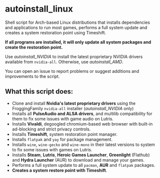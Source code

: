 # autoinstall_linux
Shell script for Arch-based Linux distributions that installs dependencies and applications to run most games, performs a full system update and creates a system restoration point using Timeshift.

**If all programs are installed, it will only update all system packages and create the restoration point.**

Use *autoinstall_NVIDIA* to install the latest proprietary NVIDIA drivers available from `nvidia-all`. Otherwise, use *autoinstall_AMD*.

You can open an issue to report problems or suggest additions and improvements to the script. 

## What this script does:

- Clone and install **Nvidia's latest proprietary drivers** using the FroggingFamily `nvidia-all` installer (*autoinstall_NVIDIA* only)
- Installs all **PulseAudio and ALSA drivers**, and multilib compatibility for them to fix some issues with game audio on Lutris.
- Installs **Vivaldi**, degoogled chromium-based web browser with built-in ad-blocking and strict privacy controls.
- Installs **Timeshift**, system restoration point manager.
- Installs `flatpak` and `yay` for package management.
- Installs `wine`, `wine-gecko` and `wine-mono` in their latest versions to system to fix some issues with games on Lutris.
- Installs **Steam**, **Lutris**, **Heroic Games Launcher**, **Greenlight** (Flathub) and **Hydra Launcher** (AUR) to download and manage your games.
- Performs a full system update to all `pacman`, **AUR** and `flatpak` packages. 
- **Creates a system restore point with Timeshift**.
